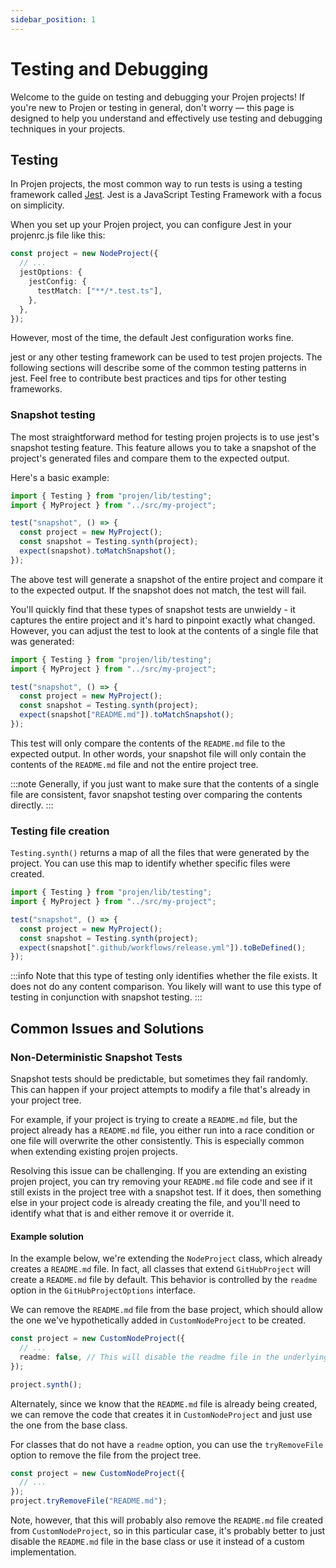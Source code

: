```yaml
---
sidebar_position: 1
---
```


# Testing and Debugging

Welcome to the guide on testing and debugging your Projen projects! If you're
new to Projen or testing in general, don't worry — this page is designed to help
you understand and effectively use testing and debugging techniques in your projects.

## Testing

In Projen projects, the most common way to run tests is using a testing
framework called [Jest](https://jestjs.io/). Jest is a JavaScript Testing
Framework with a focus on simplicity.

When you set up your Projen project, you can configure Jest in your projenrc.js
file like this:

```ts
const project = new NodeProject({
  // ...
  jestOptions: {
    jestConfig: {
      testMatch: ["**/*.test.ts"],
    },
  },
});
```

However, most of the time, the default Jest configuration works fine.

jest or any other testing framework can be used to test projen projects. The
following sections will describe some of the common testing patterns in jest.
Feel free to contribute best practices and tips for other testing frameworks.

### Snapshot testing

The most straightforward method for testing projen projects is to use jest's
snapshot testing feature. This feature allows you to take a snapshot of the
project's generated files and compare them to the expected output.

Here's a basic example:

```ts
import { Testing } from "projen/lib/testing";
import { MyProject } from "../src/my-project";

test("snapshot", () => {
  const project = new MyProject();
  const snapshot = Testing.synth(project);
  expect(snapshot).toMatchSnapshot();
});
```

The above test will generate a snapshot of the entire project and compare
it to the expected output. If the snapshot does not match, the test will fail.

You'll quickly find that these types of snapshot tests are unwieldy - it captures
the entire project and it's hard to pinpoint exactly what changed. However, you
can adjust the test to look at the contents of a single file that was generated:

```ts
import { Testing } from "projen/lib/testing";
import { MyProject } from "../src/my-project";

test("snapshot", () => {
  const project = new MyProject();
  const snapshot = Testing.synth(project);
  expect(snapshot["README.md"]).toMatchSnapshot();
});
```

This test will only compare the contents of the `README.md` file to the expected
output. In other words, your snapshot file will only contain the contents of
the `README.md` file and not the entire project tree.

:::note
Generally, if you just want to make sure that the contents of a single file
are consistent, favor snapshot testing over comparing the contents directly.
:::

### Testing file creation

`Testing.synth()` returns a map of all the files that were generated by the
project. You can use this map to identify whether specific files were created.

```ts
import { Testing } from "projen/lib/testing";
import { MyProject } from "../src/my-project";

test("snapshot", () => {
  const project = new MyProject();
  const snapshot = Testing.synth(project);
  expect(snapshot[".github/workflows/release.yml"]).toBeDefined();
});
```

:::info
Note that this type of testing only identifies whether the file exists. It
does not do any content comparison. You likely will want to use this type of
testing in conjunction with snapshot testing.
:::

<!-- ## Debugging

Unit testing is great for testing individual components of your project, but
sometimes it's easier to actually build the project locally and debug it.

### Debugging with yarn

If you're using yarn, you can use the `yarn link` command to build your project
locally and link it to your project. For example, if you have a projen project
in `~/my-project` and you want to debug it in `~/my-app`, you can run the
following commands:

```bash
# In ~/my-project
yarn link

# In ~/my-app
yarn link my-project
yarn projen new my-project --from my-project
```

Assuming `my-project` is the name of your project in `~/my-project/projenrc.js`.

For more information, [see the yarn documentation](https://classic.yarnpkg.com/en/docs/cli/link/).

### Debugging with npm

If you prefer [NPM](https://docs.npmjs.com/cli/v10/commands/npm-link), the
process is similar:

```bash
# In ~/my-project
npm link

# In ~/my-app
npm link my-project

npx projen new my-project --from my-project
```

### Debugging with pnpm

For [PNPM](https://pnpm.io/) users, the steps are also quite straightforward:

```bash
# In ~/my-project
pnpm link

# In ~/my-app
pnpm link my-project
npx projen new my-project --from my-project
``` -->

## Common Issues and Solutions

### Non-Deterministic Snapshot Tests

Snapshot tests should be predictable, but sometimes they fail randomly. This
can happen if your project attempts to modify a file that's already in your project tree.

For example, if your project is trying
to create a `README.md` file, but the project already has a `README.md` file,
you either run into a race condition or one file will overwrite the other
consistently. This is especially common when extending existing projen
projects.

Resolving this issue can be challenging. If you are extending an existing
projen project, you can try removing your `README.md` file code and see if it still
exists in the project tree with a snapshot test. If it does, then something else
in your project code is already creating the file, and you'll need to identify
what that is and either remove it or override it.

#### Example solution

In the example below, we're extending the `NodeProject` class, which already
creates a `README.md` file. In fact, all classes that extend `GitHubProject`
will create a `README.md` file by default. This behavior is controlled by the
`readme` option in the `GitHubProjectOptions` interface.

We can remove the `README.md` file from the base project, which should allow
the one we've hypothetically added in `CustomNodeProject` to be created.

```ts
const project = new CustomNodeProject({
  // ...
  readme: false, // This will disable the readme file in the underlying NodeProject
});

project.synth();
```

Alternately, since we know that the `README.md` file is already being created,
we can remove the code that creates it in `CustomNodeProject` and just use the
one from the base class.

For classes that do not have a `readme` option, you can use the `tryRemoveFile`
option to remove the file from the project tree.

```ts
const project = new CustomNodeProject({
  // ...
});
project.tryRemoveFile("README.md");
```

Note, however, that this will probably also remove the `README.md` file created
from `CustomNodeProject`, so in this particular case, it's probably better to
just disable the `README.md` file in the base class or use it instead of a
custom implementation.
